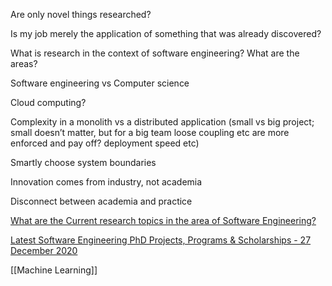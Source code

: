 Are only novel things researched?

Is my job merely the application of something that was already discovered?

What is research in the context of software engineering? What are the areas?

Software engineering vs Computer science

Cloud computing?

Complexity in a monolith vs a distributed application (small vs big project; small doesn’t matter, but for a big team loose coupling etc are more enforced and pay off? deployment speed etc)

Smartly choose system boundaries

Innovation comes from industry, not academia

Disconnect between academia and practice

[What are the Current research topics in the area of Software Engineering?](https://www.researchgate.net/post/What_are_the_Current_research_topics_in_the_area_of_Software_Engineering)

[Latest Software Engineering PhD Projects, Programs & Scholarships - 27 December 2020](https://www.findaphd.com/phds/latest/software-engineering/?30gw2-3&PG=2)

[[Machine Learning]]



